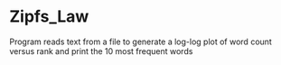 # Zipfs_Law
 Program reads text from a file to generate a log-log plot of word count versus rank and print the 10 most frequent words
